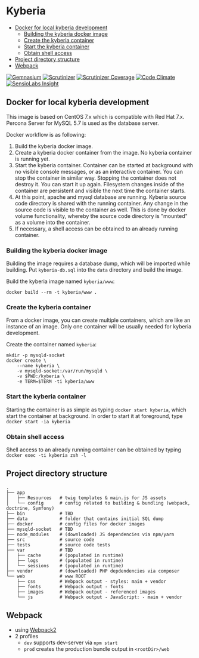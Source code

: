 # Kyberia

<!-- vim-markdown-toc GFM -->
* [Docker for local kyberia development](#docker-for-local-kyberia-development)
  * [Building the kyberia docker image](#building-the-kyberia-docker-image)
  * [Create the kyberia container](#create-the-kyberia-container)
  * [Start the kyberia container](#start-the-kyberia-container)
  * [Obtain shell access](#obtain-shell-access)
* [Project directory structure](#project-directory-structure)
* [Webpack](#webpack)

<!-- vim-markdown-toc -->

[![Gemnasium](https://img.shields.io/gemnasium/Kyberia/kyberia.svg)](https://gemnasium.com/github.com/Kyberia/kyberia)
[![Scrutinizer](https://img.shields.io/scrutinizer/g/Kyberia/kyberia.svg)](https://scrutinizer-ci.com/g/Kyberia/kyberia/)
[![Scrutinizer Coverage](https://img.shields.io/scrutinizer/coverage/g/Kyberia/kyberia.svg)](https://scrutinizer-ci.com/g/Kyberia/kyberia/)
[![Code Climate](https://img.shields.io/codeclimate/github/Kyberia/kyberia.svg)](https://codeclimate.com/github/Kyberia/kyberia)
[![SensioLabs Insight](https://img.shields.io/sensiolabs/i/be359dbe-f1de-42de-a24e-f45970e0250e.svg)](https://insight.sensiolabs.com/projects/be359dbe-f1de-42de-a24e-f45970e0250e)

## Docker for local kyberia development

This image is based on CentOS 7.x which is compatible with Red Hat 7.x.
Percona Server for MySQL 5.7 is used as the database server.

Docker workflow is as following:

1. Build the kyberia docker image.
2. Create a kyberia docker container from the image.
   No kyberia container is running yet.
3. Start the kyberia container. Container can be started at background
   with no visible console messages, or as an interactive container.
   You can stop the container in similar way. Stopping the container does
   not destroy it. You can start it up again. Filesystem changes inside
   of the container are persistent and visible the next time the container
   starts.
4. At this point, apache and mysql database are running. Kyberia source code
   directory is shared with the running container. Any change in the source
   code is visible to the container as well. This is done by docker volume
   functionality, whereby the source code directory is "mounted" as a volume
   into the container.
5. If necessary, a shell access can be obtained to an already running container.

### Building the kyberia docker image

Building the image requires a database dump, which will be imported while
building. Put `kyberia-db.sql` into the `data` directory and build the
image.

Build the kyberia image named `kyberia/www`:
```
docker build --rm -t kyberia/www .
```

### Create the kyberia container

From a docker image, you can create multiple containers, which are like an
instance of an image. Only one container will be usually needed for
kyberia development.

Create the container named `kyberia`:
```
mkdir -p mysqld-socket
docker create \
    --name kyberia \
    -v mysqld-socket:/var/run/mysqld \
    -v $PWD:/kyberia \
    -e TERM=$TERM -ti kyberia/www
```

### Start the kyberia container

Starting the container is as simple as typing `docker start kyberia`,
which start the container at background. In order to start it at foreground,
type `docker start -ia kyberia`

### Obtain shell access

Shell access to an already running container can be obtained by typing
`docker exec -ti kyberia zsh -l`


## Project directory structure

```
.
├── app
│   ├── Resources   # twig templates & main.js for JS assets
│   └── config      # config related to building & bundling (webpack, doctrine, Symfony)
├── bin             # TBD
├── data            # folder that contains initial SQL dump
├── docker          # config files for docker images
├── mysqld-socket   # TBD
├── node_modules    # (downloaded) JS dependencies via npm/yarn
├── src             # source code
├── tests           # source code tests
├── var             # TBD
│   ├── cache       # (populated in runtime)
│   ├── logs        # (populated in runtime)
│   └── sessions    # (populated in runtime)
├── vendor          # (downloaded) PHP depdendencies via composer
└── web             # www ROOT
    ├── css         # Webpack output - styles: main + vendor
    ├── fonts       # Webpack output - fonts
    ├── images      # Webpack output - referenced images
    └── js          # Webpack output - JavaScript: - main + vendor
```

## Webpack

  * using [Webpack2](https://webpack.js.org/)
  * 2 profiles
    * `dev` supports dev-server via `npm start`
    * `prod` creates the production bundle output in `<rootDir>/web`
 
